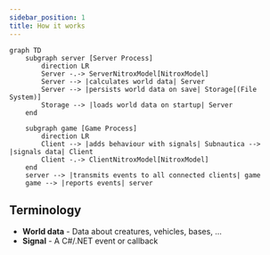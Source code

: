 ```yaml
---
sidebar_position: 1
title: How it works
---
```


```mermaid
graph TD
    subgraph server [Server Process]
        direction LR
        Server -.-> ServerNitroxModel[NitroxModel]
        Server --> |calculates world data| Server
        Server --> |persists world data on save| Storage[(File System)]
        Storage --> |loads world data on startup| Server
    end
    
    subgraph game [Game Process]
        direction LR
        Client --> |adds behaviour with signals| Subnautica --> |signals data| Client
        Client -.-> ClientNitroxModel[NitroxModel]
    end
    server --> |transmits events to all connected clients| game
    game --> |reports events| server
```

## Terminology

- **World data** - Data about creatures, vehicles, bases, ...
- **Signal** - A C#/.NET event or callback